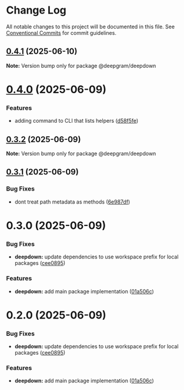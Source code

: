 # Change Log

All notable changes to this project will be documented in this file.
See [Conventional Commits](https://conventionalcommits.org) for commit guidelines.

## [0.4.1](https://github.com/deepgram/deepdown/compare/@deepgram/deepdown@0.4.0...@deepgram/deepdown@0.4.1) (2025-06-10)

**Note:** Version bump only for package @deepgram/deepdown

# [0.4.0](https://github.com/deepgram/deepdown/compare/@deepgram/deepdown@0.3.2...@deepgram/deepdown@0.4.0) (2025-06-09)

### Features

- adding command to CLI that lists helpers ([d58f5fe](https://github.com/deepgram/deepdown/commit/d58f5fe5f1af71344261313a8951ce90e38c5ef0))

## [0.3.2](https://github.com/deepgram/deepdown/compare/@deepgram/deepdown@0.3.1...@deepgram/deepdown@0.3.2) (2025-06-09)

**Note:** Version bump only for package @deepgram/deepdown

## [0.3.1](https://github.com/deepgram/deepdown/compare/@deepgram/deepdown@0.3.0...@deepgram/deepdown@0.3.1) (2025-06-09)

### Bug Fixes

- dont treat path metadata as methods ([6e987df](https://github.com/deepgram/deepdown/commit/6e987df28013395091a426c9e5824ef4473f200c))

# 0.3.0 (2025-06-09)

### Bug Fixes

- **deepdown:** update dependencies to use workspace prefix for local packages ([cee0895](https://github.com/deepgram/deepdown/commit/cee0895606931ae5f81560760612ee24ac9612c3))

### Features

- **deepdown:** add main package implementation ([01a506c](https://github.com/deepgram/deepdown/commit/01a506cb65578f0a06a35f0d6c41d549a967976d))

# 0.2.0 (2025-06-09)

### Bug Fixes

- **deepdown:** update dependencies to use workspace prefix for local packages ([cee0895](https://github.com/deepgram/deepdown/commit/cee0895606931ae5f81560760612ee24ac9612c3))

### Features

- **deepdown:** add main package implementation ([01a506c](https://github.com/deepgram/deepdown/commit/01a506cb65578f0a06a35f0d6c41d549a967976d))
